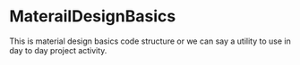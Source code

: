 # MaterailDesignBasics

This is material design basics code structure or we can say a utility to use in day to day project activity.
